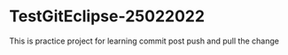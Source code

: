# TestGitEclipse-25022022
This is practice project for learning commit post push and pull the change
